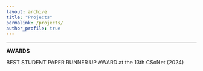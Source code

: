 ```yaml
---
layout: archive
title: "Projects"
permalink: /projects/
author_profile: true
---
```


---------------------------------------------------------------

**AWARDS**

BEST STUDENT PAPER RUNNER UP AWARD at the 13th CSoNet (2024)


